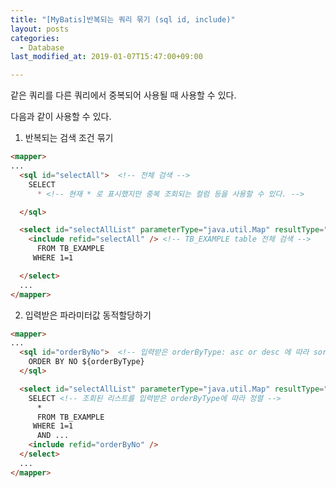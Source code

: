```yaml
---
title: "[MyBatis]반복되는 쿼리 묶기 (sql id, include)"
layout: posts
categories:
  - Database
last_modified_at: 2019-01-07T15:47:00+09:00

---
```


같은 쿼리를 다른 쿼리에서 중복되어 사용될 때 사용할 수 있다.  

다음과 같이 사용할 수 있다.  

1. 반복되는 검색 조건 묶기  

``` markdown
<mapper>
...
  <sql id="selectAll">  <!-- 전체 검색 -->
    SELECT
      * <!-- 현재 * 로 표시했지만 중복 조회되는 컬럼 등을 사용할 수 있다. -->

  </sql>

  <select id="selectAllList" parameterType="java.util.Map" resultType="java.util.Map">
    <include refid="selectAll" /> <!-- TB_EXAMPLE table 전체 검색 -->
      FROM TB_EXAMPLE
     WHERE 1=1

  </select>
  ...
</mapper>  
```

2. 입력받은 파라미터값 동적할당하기

``` markdown
<mapper>
...
  <sql id="orderByNo">  <!-- 입력받은 orderByType: asc or desc 에 따라 sort -->
    ORDER BY NO ${orderByType}
  </sql>

  <select id="selectAllList" parameterType="java.util.Map" resultType="java.util.Map">
    SELECT <!-- 조회된 리스트를 입력받은 orderByType에 따라 정렬 -->
      *
      FROM TB_EXAMPLE
     WHERE 1=1
      AND ...
    <include refid="orderByNo" />
  </select>
  ...
</mapper>  
```
